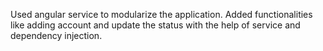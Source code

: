 Used angular service to modularize the application. Added functionalities like adding account and update the status with the help of service and dependency injection.
